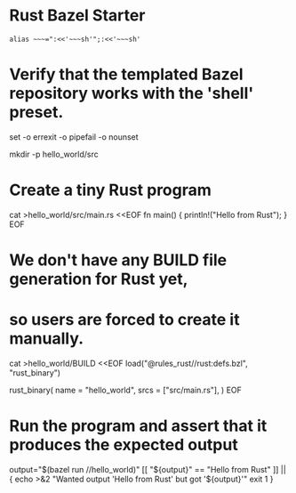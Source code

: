 # Rust Bazel Starter

    alias ~~~=":<<'~~~sh'";:<<'~~~sh'

# Verify that the templated Bazel repository works with the 'shell' preset.
set -o errexit -o pipefail -o nounset

mkdir -p hello_world/src

# Create a tiny Rust program
cat >hello_world/src/main.rs <<EOF
fn main() { println!("Hello from Rust"); }
EOF

# We don't have any BUILD file generation for Rust yet,
# so users are forced to create it manually.
cat >hello_world/BUILD <<EOF
load("@rules_rust//rust:defs.bzl", "rust_binary")

rust_binary(
    name = "hello_world",
    srcs = ["src/main.rs"],
)
EOF

# Run the program and assert that it produces the expected output
output="$(bazel run //hello_world)"
[[ "${output}" == "Hello from Rust" ]] || {
    echo >&2 "Wanted output 'Hello from Rust' but got '${output}'"
    exit 1
}
